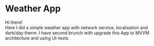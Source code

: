 # Weather App

Hi there!\
Here I did a simple weather app with network service, localisation and dark/day therm.
I have second brunch with upgrade this App to MVVM architecture and using UI-tests.

